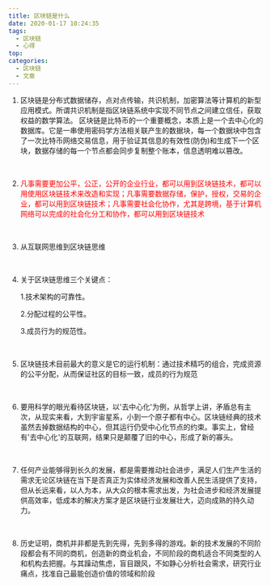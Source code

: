 ```yaml
---
title: 区块链是什么
date: 2020-01-17 10:24:35
tags:
  - 区块链
  - 心得
top:
categories:
  - 区块链
  - 文章
---
```


1. 区块链是分布式数据储存，点对点传输，共识机制，加密算法等计算机的新型应用模式。所谓共识机制是指区块链系统中实现不同节点之间建立信任，获取权益的数学算法。
区块链是比特币的一个重要概念，本质上是一个去中心化的数据库。它是一串使用密码学方法相关联产生的数据块，每一个数据块中包含了一次比特币网络交易信息，用于验证其信息的有效性(防伪)和生成下一个区块，数据存储的每一个节点都会同步复制整个账本，信息透明难以篡改。
<br>

2. <font color=red >凡事需要更加公平，公正，公开的企业行业，都可以用到区块链技术，都可以用使用区块链技术来改造和实现；凡事需要数据存储，保护，授权，交易的企业，都可以用到区块链技术；凡事需要社会化协作，尤其是跨境，基于计算机网络可以完成的社会化分工和协作，都可以用到区块链技术</font>
<br>
<!--more-->

3. 从互联网思维到区块链思维
<br>

4. 关于区块链思维三个关键点：

   1.技术架构的可靠性。

   2.分配过程的公平性。

   3.成员行为的规范性。
<br>

5. 区块链技术目前最大的意义是它的运行机制：通过技术精巧的组合，完成资源的公平分配，从而保证社区的目标一致，成员的行为规范
<br>

6. 要用科学的眼光看待区块链，以'去中心化'为例，从哲学上讲，矛盾总有主次，从现实来看，大到宇宙星系，小到一个原子都有中心。区块链经典的技术虽然去掉数据结构的中心，但其运行仍受中心化节点的约束。事实上，曾经有'去中心化'的互联网，结果只是颠覆了旧的中心，形成了新的寡头。
<br>

7. 任何产业能够得到长久的发展，都是需要推动社会进步，满足人们生产生活的需求无论区块链在当下是否真正为实体经济发展和改善人民生活提供了支持，但从长远来看，以人为本，从大众的根本需求出发，为社会进步和经济发展提供高效率，低成本的解决方案才是区块链行业发展壮大，迈向成熟的持久动力。
<br>

8. 历史证明，商机并非都是先到先得，先到多得的游戏。新的技术发展的不同阶段都会有不同的商机，创造新的商业机会，不同阶段的商机适合不同类型的人和机构去把握。与其躁动焦虑，盲目跟风，不如静心分析社会需求，研究行业痛点，找准自己最能创造价值的领域和阶段
